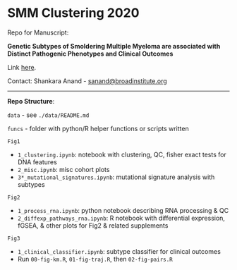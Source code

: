 # SMM Clustering 2020

Repo for Manuscript:

**Genetic Subtypes of Smoldering Multiple Myeloma are associated with Distinct Pathogenic Phenotypes and Clinical Outcomes**

Link [here](https://www.biorxiv.org/content/10.1101/2021.12.10.471975v1).

Contact: Shankara Anand - sanand@broadinstitute.org

---
**Repo Structure**:

`data` - see `./data/README.md`

`funcs` - folder with python/R helper functions or scripts written

`Fig1`
* `1_clustering.ipynb`: notebook with clustering, QC, fisher exact tests for DNA features
* `2_misc.ipynb`: misc cohort plots
* `3*_mutational_signatures.ipynb`: mutational signature analysis with subtypes

`Fig2`
* `1_process_rna.ipynb`: python notebook describing RNA processing & QC
* `2_diffexp_pathways_rna.ipynb`: R notebook with differential expression, fGSEA, & other plots for Fig2 & related supplements

`Fig3`
* `1_clinical_classifier.ipynb`: subtype classifier for clinical outcomes
* Run `00-fig-km.R`, `01-fig-traj.R`, then `02-fig-pairs.R`
